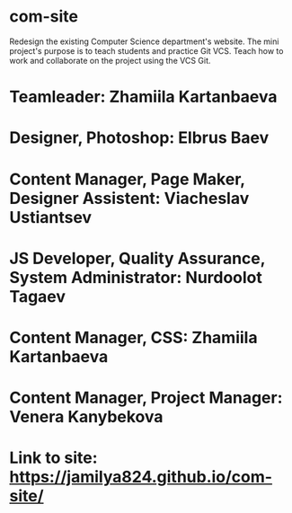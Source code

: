 # com-site

Redesign the existing Computer Science department's website. The mini project's purpose is to teach students and practice Git VCS. Teach how to work and collaborate on the project using the VCS Git.
# Teamleader: Zhamiila Kartanbaeva
# Designer, Photoshop: Elbrus Baev 
# Content Manager, Page Maker, Designer Assistent: Viacheslav Ustiantsev 
# JS Developer, Quality Assurance, System Administrator: Nurdoolot Tagaev
# Content Manager, CSS: Zhamiila Kartanbaeva
# Content Manager, Project Manager: Venera Kanybekova

# Link to site: https://jamilya824.github.io/com-site/

